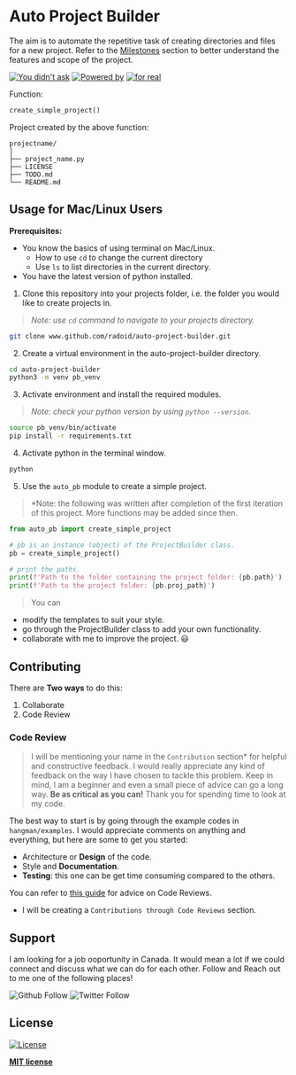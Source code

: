 # Auto Project Builder
The aim is to automate the repetitive task of creating directories and files for a new project. Refer to the [Milestones](https://github.com/radroid/auto-project-builder/milestones) section to better understand the features and scope of the project.

[![You didn't ask](https://forthebadge.com/images/badges/you-didnt-ask-for-this.svg)](https://forthebadge.com) 
[![Powered by](https://forthebadge.com/images/badges/powered-by-responsibility.svg)](https://forthebadge.com) 
[![for real](https://forthebadge.com/images/badges/fo-real.svg)](https://forthebadge.com)

Function:
```python 
create_simple_project()
```
Project created by the above function:
``` 
projectname/
│
├── project_name.py
├── LICENSE
├── TODO.md
└── README.md
```

## Usage for Mac/Linux Users

**Prerequisites:**
- You know the basics of using terminal on Mac/Linux.
  * How to use `cd` to change the current directory
  * Use `ls` to list directories in the current directory.
- You have the latest version of python installed.

1. Clone this repository into your projects folder, i.e. the folder you would like to create projects in.

> *Note: use `cd` command to navigate to your projects directory.*

```bash
git clone www.github.com/radoid/auto-project-builder.git
```

2. Create a virtual environment in the auto-project-builder directory.
```bash
cd auto-project-builder
python3 -m venv pb_venv
```

3. Activate environment and install the required modules.

> *Note: check your python version by using `python --version`.*

```bash
source pb_venv/bin/activate
pip install -r requirements.txt
```

4. Activate python in the terminal window.
```bash
python
```

5. Use the `auto_pb` module to create a simple project.
> *Note: the following was written after completion of the first iteration of this project. 
> More functions may be added since then.

```python
from auto_pb import create_simple_project

# pb is an instance (object) of the ProjectBuilder class.
pb = create_simple_project()

# print the paths.
print(f'Path to the folder containing the project folder: {pb.path}')
print(f'Path to the project folder: {pb.proj_path}')
```
> You can 
- modify the templates to suit your style.
- go through the ProjectBuilder class to add your own functionality.
- collaborate with me to improve the project. :smiley:

## Contributing
There are **Two ways** to do this:
1. Collaborate
2. Code Review

### Code Review
> I will be mentioning your name in the `Contribution` section* for helpful and constructive feedback.
I would really appreciate any kind of feedback on the way I have chosen to tackle this problem. Keep in mind, I am a beginner and even a small piece of advice can go a long way. **Be as critical as you can!** Thank you for spending time to look at my code.

The best way to start is by going through the example codes in `hangman/examples`.
I would appreciate comments on anything and everything, but here are some to get you started:
- Architecture or **Design** of the code.
- Style and **Documentation**.
- **Testing**: this one can be get time consuming compared to the others.

You can refer to [this guide](https://www.kevinlondon.com/2015/05/05/code-review-best-practices.html) for advice on Code Reviews.
* I will be creating a `Contributions through Code Reviews` section.

## Support
I am looking for a job ooportunity in Canada. It would mean a lot if we could connect and discuss what we can do for each other.
Follow and Reach out to me one of the following places!

![Github Follow](https://img.shields.io/github/followers/radroid?label=Follow&style=social) ![Twitter Follow](https://img.shields.io/twitter/follow/Raj_Dholakia001?label=Follow&style=social)


## License

[![License](https://img.shields.io/github/license/radroid/Hangman?style=for-the-badge)](https://github.com/radroid/Hangman/blob/master/LICENSE)

**[MIT license](https://opensource.org/licenses/MIT)**
